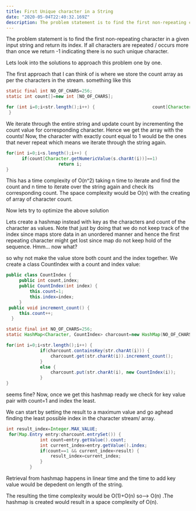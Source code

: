 ```yaml
---
title: First Unique character in a String
date: "2020-05-04T22:40:32.169Z"
description: The problem statement is to find the first non-repeating character in a given input string and return its index. If all characters are repeated / occurs more than once we return -1 indicating there is no such unique character.
---
```


The problem statement is to find the first non-repeating character in a given input string and return its index. If all characters are repeated / occurs more than once we return -1 indicating there is no such unique character.

Lets look into the solutions to approach this problem one by one.

The first approach that I can think of is where we store the count array as per the characters in the stream. something like this

```java
static final int NO_OF_CHARS=256;
static int count[]=new int [NO_OF_CHARS];
```

```java
for (int i=0;i<str.length();i++) {                      count[Character.getNumericValue(str.charAt(i))]=count[Character.getNumericValue(str.charAt(i))]+1;
 }
```

We iterate through the entire string and update count by incrementing the count value for corresponding character. Hence we get the array with the counts! Now, the character with exactly count equal to 1 would be the ones that never repeat which means we iterate through the string again.

```java
for(int i=0;i<s.length();i++) {
      if(count[Character.getNumericValue(s.charAt(i))]==1)
                    return i;
}
```

This has a time complexity of O(n^2) taking n time to iterate and find the count and n time to iterate over the string again and check its corresponding count. The space complexity would be O(n) with the creating of array of character count.

Now lets try to optimize the above solution

Lets create a hashmap instead with key as the characters and count of the character as values. Note that just by doing that we do not keep track of the index since maps store data in an unordered manner and hence the first repeating character might get lost since map do not keep hold of the sequence. Hmm… now what?

so why not make the value store both count and the index together. We create a class CountIndex with a count and index value:

```java
public class CountIndex {
     public int count,index;
     public CountIndex(int index) {
         this.count=1;
         this.index=index;
     }
 public void increment_count() {
     this.count++;
  }

static final int NO_OF_CHARS=256;
static HashMap<Character, CountIndex> charcount=new HashMap(NO_OF_CHARS);

for(int i=0;i<str.length();i++) {
             if(charcount.containsKey(str.charAt(i))) {
                 charcount.get(str.charAt(i)).increment_count();
             }
             else {
                 charcount.put(str.charAt(i), new CountIndex(i));
             }
}
```

seems fine? Now, once we get this hashmap ready we check for key value pair with count=1 and index the least.

We can start by setting the result to a maximum value and go aghead finding the least possible index in the character stream/ array.

```java
int result_index=Integer.MAX_VALUE;
 for(Map.Entry entry:charcount.entrySet()) {
             int count=entry.getValue().count;
             int current_index=entry.getValue().index;
             if(count==1 && current_index<result) {
                 result_index=current_index;
             }
         }
```

Retrieval from hashmap happens in linear time and the time to add key value would be depedent on length of the string.

The resulting the time complexity would be O(1)+O(n) so–> O(n) .The hashmap is created would result in a space complexity of O(n).
